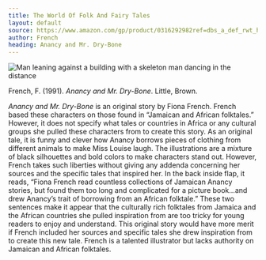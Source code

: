 ```yaml
---
title: The World Of Folk And Fairy Tales
layout: default
source: https://www.amazon.com/gp/product/0316292982ref=dbs_a_def_rwt_hsch_vapi_taft_p1_i4
author: French
heading: Anancy and Mr. Dry-Bone
---
```

<div class="summary left"><img src="{{"/assets/images/anancy.jpg" | relative_url}}" alt="Man leaning against a building with a skeleton man dancing in the distance">

<p>French, F. (1991). <em>Anancy and Mr. Dry-Bone</em>. Little, Brown.</p>

<p><em>Anancy and Mr. Dry-Bone</em> is an original story by Fiona French. French based these characters on those found in “Jamaican and African folktales.” However, it does not specify what tales or countries in Africa or any cultural groups she pulled these characters from to create this story. As an original tale, it is funny and clever how Anancy borrows pieces of clothing from different animals to make Miss Louise laugh. The illustrations are a mixture of black silhouettes and bold colors to make characters stand out. However, French takes such liberties without giving any addenda concerning her sources and the specific tales that inspired her. In the back inside flap, it reads, “Fiona French read countless collections of Jamaican Anancy stories, but found them too long and complicated for a picture book…and drew Anancy’s trait of borrowing from an African folktale.” These two sentences make it appear that the culturally rich folktales from Jamaica and the African countries she pulled inspiration from are too tricky for young readers to enjoy and understand. This original story would have more merit if French included her sources and specific tales she drew inspiration from to create this new tale. French is a talented illustrator but lacks authority on Jamaican and African folktales.</p>
</div>
